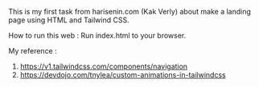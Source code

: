 This is my first task from harisenin.com (Kak Verly) about make a landing page using HTML and Tailwind CSS.

How to run this web : Run index.html to your browser.

My reference :
1. https://v1.tailwindcss.com/components/navigation
2. https://devdojo.com/tnylea/custom-animations-in-tailwindcss

